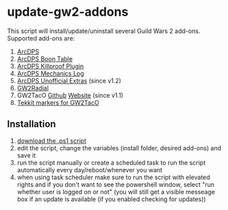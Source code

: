 # update-gw2-addons
This script will install/update/uninstall several Guild Wars 2 add-ons. Supported add-ons are:
1. [ArcDPS](https://www.deltaconnected.com/arcdps)
2. [ArcDPS Boon Table](https://github.com/knoxfighter/GW2-ArcDPS-Boon-Table)
3. [ArcDPS Killproof Plugin](https://github.com/knoxfighter/arcdps-killproof.me-plugin)
4. [ArcDPS Mechanics Log](https://github.com/knoxfighter/GW2-ArcDPS-Mechanics-Log)
5. [ArcDPS Unofficial Extras](https://github.com/Krappa322/arcdps_unofficial_extras_releases) (since v1.2)
6. [GW2Radial](https://github.com/Friendly0Fire/GW2Radial)
7. GW2TacO [Github](https://github.com/BoyC/GW2TacO) [Website](http://www.gw2taco.com/) (since v1.1)
8. [Tekkit markers for GW2TacO](http://tekkitsworkshop.net/index.php/gw2-taco/download)

## Installation
1. [download the .ps1 script](https://github.com/Skaldhor/update-gw2-addons/releases/latest)
2. edit the script, change the variables (install folder, desired add-ons) and save it
3. run the script manually or create a scheduled task to run the script automatically every day/reboot/whenever you want
4. when using task scheduler make sure to run the script with elevated rights and if you don't want to see the powershell window, select "run whether user is logged on or not" (you will still get a visible messeage box if an update is available (if you enabled checking for updates))